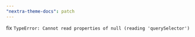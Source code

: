 ```yaml
---
"nextra-theme-docs": patch
---
```


fix `TypeError: Cannot read properties of null (reading 'querySelector')`
